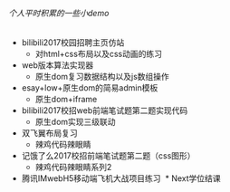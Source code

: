 ###### 个人平时积累的一些小demo

* bilibili2017校园招聘主页仿站
  * 对html+css布局以及css动画的练习
* web版本算法实现器
  * 原生dom复习数据结构以及js数组操作
* esay+low+原生dom的简易admin模板
  * 原生dom+iframe
* bilibili2017校招web前端笔试题第二题实现代码
  * 原生dom实现三级联动
* 双飞翼布局复习
  * 辣鸡代码辣眼睛
* 记饿了么2017校招前端笔试题第二题（css图形）
  * 辣鸡代码辣眼睛系列2
* 腾讯IMwebH5移动端飞机大战项目练习
  * Next学位结课

